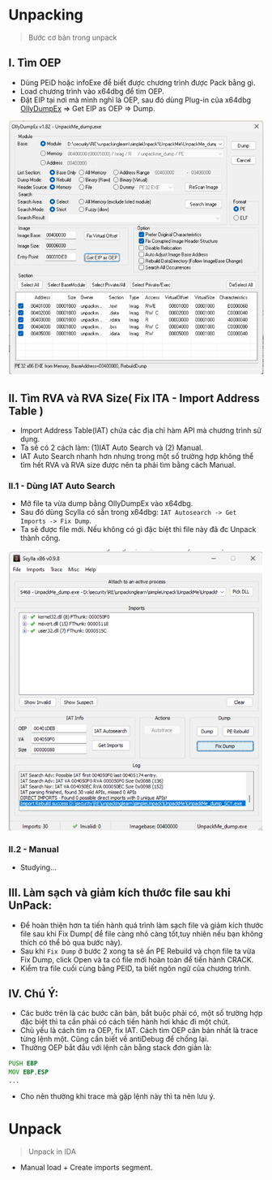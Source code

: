 # Unpacking

> Bước cơ bản trong unpack

## I. Tìm OEP

- Dùng PEiD hoặc infoExe để biết được chương trình được Pack bằng gì.
- Load chương trình vào x64dbg để tìm OEP.
- Đặt EIP tại nơi mà mình nghĩ là OEP, sau đó dùng Plug-in của x64dbg [OllyDumpEx](https://low-priority.appspot.com/ollydumpex/) => Get EIP as OEP => Dump.

![1.png](./images/1.png)

## II. Tìm RVA và RVA Size( Fix ITA - Import Address Table )

- Import Address Table(IAT) chứa các địa chỉ hàm API mà chương trình sử dụng.
- Ta sẽ có 2 cách làm: (1)IAT Auto Search và (2) Manual.
- IAT Auto Search nhanh hơn nhưng trong một số trường hợp không thể tìm hết RVA và RVA size được nên ta phải tìm bằng cách Manual.

### II.1 - Dùng IAT Auto Search

- Mở file ta vừa dump bằng OllyDumpEx vào x64dbg.
- Sau đó dùng Scylla có sẵn trong x64dbg: `IAT Autosearch -> Get Imports -> Fix Dump`.
- Ta sẽ được file mới. Nếu không có gì đặc biệt thì file này đã đc Unpack thành công.

![2.png](./images/2.png)

### II.2 - Manual

- Studying…

## III. Làm sạch và giảm kích thước file sau khi UnPack:

- Để hoàn thiện hơn ta tiến hành quá trình làm sạch file và giảm kích thước file sau khi Fix Dump( để file càng nhỏ càng tốt,tuy nhiên nếu bạn không thích có thể bỏ qua bước này).
- Sau khi `Fix Dump` ở bước 2 xong ta sẽ ấn PE Rebuild và chọn file ta vừa Fix Dump, click Open và ta có file mới hoàn toàn để tiến hành CRACK.
- Kiểm tra file cuối cùng bằng PEID, ta biết ngôn ngữ của chương trình.

## IV. Chú Ý:

- Các bước trên là các bước căn bản, bắt buộc phải có, một số trường hợp đặc biệt thì ta cần phải có cách tiến hành hơi khác đi một chút.
- Chủ yếu là cách tìm ra OEP, fix IAT. Cách tìm OEP căn bản nhất là trace từng lệnh một. Cũng cần biết về antiDebug để chống lại.
- Thường OEP bắt đầu với lệnh cân bằng stack đơn giản là:

```asm
PUSH EBP
MOV EBP,ESP
...
```

- Cho nên thường khi trace mà gặp lệnh này thì ta nên lưu ý.

# Unpack

> Unpack in IDA

- Manual load + Create imports segment.
